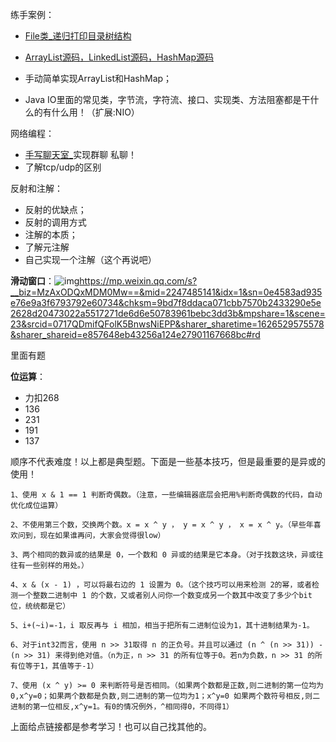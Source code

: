 练手案例：

- [ File类_递归打印目录树结构](https://www.bilibili.com/video/BV1ct411n7oG?p=124)

- [ArrayList源码，LinkedList源码，HashMap源码]( (cnblogs.com)](https://www.cnblogs.com/zhangyinhua/p/7687377.html)) 
- 手动简单实现ArrayList和HashMap；
- Java IO里面的常见类，字节流，字符流、接口、实现类、方法阻塞都是干什么的有什么用！（扩展:NIO）

网络编程：

- [手写聊天室_](https://www.bilibili.com/video/BV1ct411n7oG?p=250)实现群聊 私聊！
- 了解tcp/udp的区别

反射和注解：

- 反射的优缺点；
- 反射的调用方式
- 注解的本质；
- 了解元注解
- 自己实现一个注解（这个再说吧）



**滑动窗口**：![img](file:///C:\Users\86137\AppData\Roaming\Tencent\QQTempSys\8LDO48C$8@[GWU0353$FOVS.png)https://mp.weixin.qq.com/s?__biz=MzAxODQxMDM0Mw==&mid=2247485141&idx=1&sn=0e4583ad935e76e9a3f6793792e60734&chksm=9bd7f8ddaca071cbb7570b2433290e5e2628d20473022a5517271de6d6e50783961bebc3dd3b&mpshare=1&scene=23&srcid=0717QDmifQFolK5BnwsNiEPP&sharer_sharetime=1626529575578&sharer_shareid=e857648eb43256a124e27901167668bc#rd

里面有题



**位运算**：

- 力扣268
- 136
- 231
- 191
- 137

顺序不代表难度！以上都是典型题。下面是一些基本技巧，但是最重要的是异或的使用！

```
1、使用 x & 1 == 1 判断奇偶数。（注意，一些编辑器底层会把用%判断奇偶数的代码，自动优化成位运算）

2、不使用第三个数，交换两个数。x = x ^ y ， y = x ^ y ， x = x ^ y。（早些年喜欢问到，现在如果谁再问，大家会觉得很low）

3、两个相同的数异或的结果是 0，一个数和 0 异或的结果是它本身。（对于找数这块，异或往往有一些别样的用处。）

4、x & (x - 1) ，可以将最右边的 1 设置为 0。（这个技巧可以用来检测 2的幂，或者检测一个整数二进制中 1 的个数，又或者别人问你一个数变成另一个数其中改变了多少个bit位，统统都是它）

5、i+(~i)=-1，i 取反再与 i 相加，相当于把所有二进制位设为1，其十进制结果为-1。

6、对于int32而言，使用 n >> 31取得 n 的正负号。并且可以通过 (n ^ (n >> 31)) - (n >> 31) 来得到绝对值。（n为正，n >> 31 的所有位等于0。若n为负数，n >> 31 的所有位等于1，其值等于-1）

7、使用 (x ^ y) >= 0 来判断符号是否相同。（如果两个数都是正数,则二进制的第一位均为0,x^y=0；如果两个数都是负数,则二进制的第一位均为1；x^y=0 如果两个数符号相反,则二进制的第一位相反,x^y=1。有0的情况例外，^相同得0，不同得1）
```





上面给点链接都是参考学习！也可以自己找其他的。

